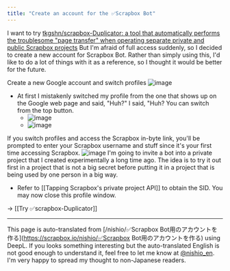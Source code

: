 ```yaml
---
title: "Create an account for the ✅Scrapbox Bot"
---
```


I want to try [tkgshn/scrapbox-Duplicator: a tool that automatically performs the troublesome "page transfer" when operating separate private and public Scrapbox projects](https://github.com/tkgshn/scrapbox-Duplicator) But I'm afraid of full access suddenly, so I decided to create a new account for Scrapbox Bot.
Rather than simply using this, I'd like to do a lot of things with it as a reference, so I thought it would be better for the future.

Create a new Google account and switch profiles
![image](https://gyazo.com/2db1dd299d8a127edf5ef575258c9e50/thumb/1000)
- At first I mistakenly switched my profile from the one that shows up on the Google web page and said, "Huh?" I said, "Huh? You can switch from the top button.
    - ![image](https://gyazo.com/5d92e25d7775f1c7e1560a0d7b9b287a/thumb/1000)
    - ![image](https://gyazo.com/79138a5967b87c66bd18e255f564bd3c/thumb/1000)

If you switch profiles and access the Scrapbox in-byte link, you'll be prompted to enter your Scrapbox username and stuff since it's your first time accessing Scrapbox.
![image](https://gyazo.com/b977b6943dd668b65d879b3cef3fe7d7/thumb/1000)
I'm going to invite a bot into a private project that I created experimentally a long time ago. The idea is to try it out first in a project that is not a big secret before putting it in a project that is being used by one person in a big way.

- Refer to [[Tapping Scrapbox's private project API]] to obtain the SID.
You may now close this profile window.

→ [[Try ✅scrapbox-Duplicator]]

---
This page is auto-translated from [/nishio/✅Scrapbox Bot用のアカウントを作る](https://scrapbox.io/nishio/✅Scrapbox Bot用のアカウントを作る) using DeepL. If you looks something interesting but the auto-translated English is not good enough to understand it, feel free to let me know at [@nishio_en](https://twitter.com/nishio_en). I'm very happy to spread my thought to non-Japanese readers.